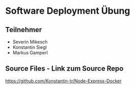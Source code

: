 # Software Deployment Übung
## Teilnehmer
- Severin Mikesch
- Konstantin Siegl
- Markus Gamperl
## Source Files - Link zum Source Repo
https://github.com/Konstantin-tr/Node-Express-Docker
